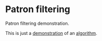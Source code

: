 # Patron filtering
Patron filtering demonstration.

This is just a <a href="https://reenuay.github.io/patronFiltering">demonstration</a> of an 
<a href="https://github.com/Reenuay/patronFiltering/blob/master/src/utils/removePatrons.js">algorithm</a>.
